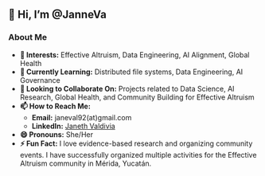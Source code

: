 ## 👋 Hi, I’m @JanneVa

### About Me
- **👀 Interests:** Effective Altruism, Data Engineering, AI Alignment, Global Health
- **🌱 Currently Learning:** Distributed file systems, Data Engineering, AI Governance
- **💞️ Looking to Collaborate On:** Projects related to Data Science, AI Research, Global Health, and Community Building for Effective Altruism
- **📫 How to Reach Me:** 
  - **Email:** janeval92(at)gmail.com
  - **LinkedIn:** [Janeth Valdivia](https://www.linkedin.com/in/janeth-valdivia-b90087111)
- **😄 Pronouns:** She/Her
- **⚡ Fun Fact:** I love evidence-based research and organizing community events. I have successfully organized multiple activities for the Effective Altruism community in Mérida, Yucatán.


<!---
JanneVa/JanneVa is a ✨ special ✨ repository because its `README.md` (this file) appears on your GitHub profile.
You can click the Preview link to take a look at your changes.
--->
